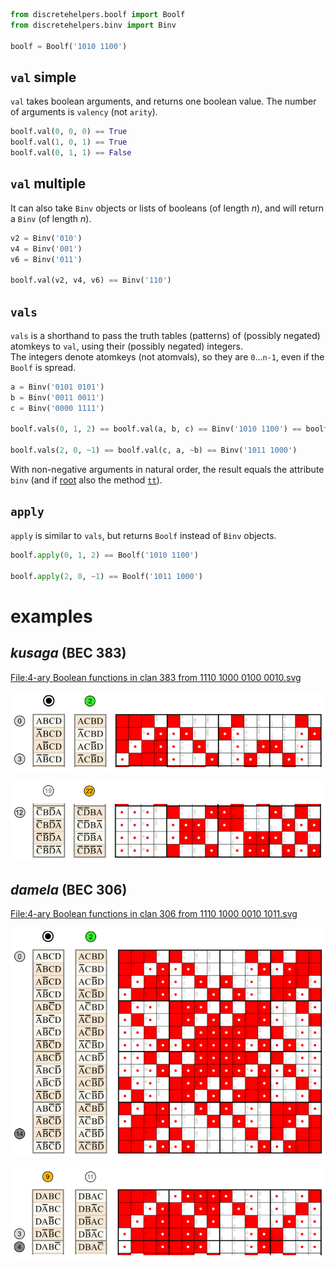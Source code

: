 
```python
from discretehelpers.boolf import Boolf
from discretehelpers.binv import Binv

boolf = Boolf('1010 1100')
```

## `val` simple

`val` takes boolean arguments, and returns one boolean value. The number of arguments is `valency` (not `arity`).

```python
boolf.val(0, 0, 0) == True
boolf.val(1, 0, 1) == True
boolf.val(0, 1, 1) == False
```

## `val` multiple

It can also take `Binv` objects or lists of booleans (of length _n_), and will return a `Binv` (of length _n_).

```python
v2 = Binv('010')
v4 = Binv('001')
v6 = Binv('011')

boolf.val(v2, v4, v6) == Binv('110')
```

## `vals`

`vals` is a shorthand to pass the truth tables (patterns) of (possibly negated) atomkeys to `val`, using their (possibly negated) integers.<br>
The integers denote atomkeys (not atomvals), so they are `0`...`n-1`,
even if the `Boolf` is spread.

```python
a = Binv('0101 0101')
b = Binv('0011 0011')
c = Binv('0000 1111')

boolf.vals(0, 1, 2) == boolf.val(a, b, c) == Binv('1010 1100') == boolf.root == boolf.tt()

boolf.vals(2, 0, ~1) == boolf.val(c, a, ~b) == Binv('1011 1000')
```

With non-negative arguments in natural order, the result equals the attribute `binv`
(and if [root](../../../metributes/is_root) also the method [`tt`](../../../methods/tt)).

## `apply`

`apply` is similar to `vals`, but returns `Boolf` instead of `Binv` objects.

```python
boolf.apply(0, 1, 2) == Boolf('1010 1100')

boolf.apply(2, 0, ~1) == Boolf('1011 1000')
```

# examples

## _kusaga_ (BEC 383)

<a href="https://commons.wikimedia.org/wiki/File:4-ary_Boolean_functions_in_BEC_383_from_1110_1000_0100_0010.svg#File">
    File:4-ary Boolean functions in clan 383 from 1110 1000 0100 0010.svg
</a><br>

<img src="../../../examples/e02_val_apply_ec/_img/kusaga_0_2.png" width="520"><br>

<img src="../../../examples/e02_val_apply_ec/_img/kusaga_19_22.png" width="520">

## _damela_ (BEC 306)

<a href="https://commons.wikimedia.org/wiki/File:4-ary_Boolean_functions_in_BEC_306_from_1110_1000_0010_1011.svg#File">
    File:4-ary Boolean functions in clan 306 from 1110 1000 0010 1011.svg
</a><br>

<img src="../../../examples/e02_val_apply_ec/_img/damela_0_2.png" width="520"><br>

<img src="../../../examples/e02_val_apply_ec/_img/damela_9_11.png" width="520">
